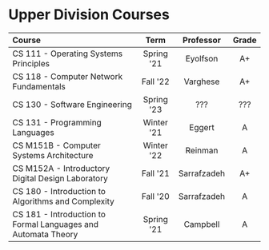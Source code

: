 # Upper Division Courses

| Course                                                       |    Term    |  Professor  | Grade |
| :----------------------------------------------------------- | :--------: | :---------: | :---: |
| CS 111 - Operating Systems Principles                        | Spring '21 |  Eyolfson   |  A+   |
| CS 118 - Computer Network Fundamentals                       |    Fall '22     |     Varghese     | A+ |
| CS 130 - Software Engineering                                |    Spring '23    |     ???     |  ???  |
| CS 131 - Programming Languages                               | Winter '21 |   Eggert    |   A   |
| CS M151B - Computer Systems Architecture                     | Winter '22 |   Reinman   |   A   |
| CS M152A - Introductory Digital Design Laboratory            |  Fall '21  | Sarrafzadeh |  A+   |
| CS 180 - Introduction to Algorithms and Complexity           |  Fall '20  | Sarrafzadeh |   A   |
| CS 181 - Introduction to Formal Languages and Automata Theory | Spring '21 |  Campbell   |   A   |